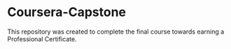 # Coursera-Capstone
This repository was created to complete the final course towards earning a Professional Certificate.
